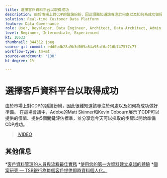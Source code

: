```yaml
---
title: 選擇客戶資料平台以取得成功
description: 由於市場上對CDP的議論紛紛，因此很難知道該專注於何處以及如何為成功做好準備。
solution: Real-time Customer Data Platform
feature: Data Governance
role: User, Developer, Data Engineer, Architect, Data Architect, Admin, Leader
level: Beginner, Intermediate, Experienced
kt: 10633
thumbnail: 344312.jpeg
source-git-commit: edd0bdb28a9b3d065a64a95af6a216b747577c77
workflow-type: tm+mt
source-wordcount: '130'
ht-degree: 1%

---
```


# 選擇客戶資料平台以取得成功

由於市場上對CDP的議論紛紛，因此很難知道該專注於何處以及如何為成功做好準備。 在這場會議中，Adobe的Matt Skinner和Kevin Cobourn展示了CDP可以提供的價值、提供5個關鍵評估標準，並分享您今天可以採取的步驟以開始準備CDP成功。

>[!VIDEO](https://video.tv.adobe.com/v/344312/?quality=12&learn=on)

## 其他信息

*[客戶資料管理的人員與流程最佳實務](people-and-process.md)
*[使用您的第一方資料建立卓越的體驗](https://experienceleague.adobe.com/docs/customer-data-management-voices-events/build-superb-experiences-with-your-first-party-data.html)
*[個案研究 — TSB銀行為每個客戶提供即時資料個人化。](https://business.adobe.com/customer-success-stories/tsb-case-study.html)

